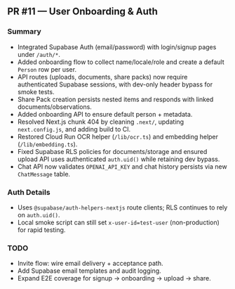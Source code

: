 ## PR #11 — User Onboarding & Auth

### Summary
- Integrated Supabase Auth (email/password) with login/signup pages under `/auth/*`.
- Added onboarding flow to collect name/locale/role and create a default `Person` row per user.
- API routes (uploads, documents, share packs) now require authenticated Supabase sessions, with dev-only header bypass for smoke tests.
- Share Pack creation persists nested items and responds with linked documents/observations.
- Added onboarding API to ensure default person + metadata.
- Resolved Next.js chunk 404 by cleaning `.next/`, updating `next.config.js`, and adding build to CI.
- Restored Cloud Run OCR helper (`/lib/ocr.ts`) and embedding helper (`/lib/embedding.ts`).
- Fixed Supabase RLS policies for documents/storage and ensured upload API uses authenticated `auth.uid()` while retaining dev bypass.
- Chat API now validates `OPENAI_API_KEY` and chat history persists via new `ChatMessage` table.

### Auth Details
- Uses `@supabase/auth-helpers-nextjs` route clients; RLS continues to rely on `auth.uid()`.
- Local smoke script can still set `x-user-id=test-user` (non-production) for rapid testing.

### TODO
- Invite flow: wire email delivery + acceptance path.
- Add Supabase email templates and audit logging.
- Expand E2E coverage for signup → onboarding → upload → share.
